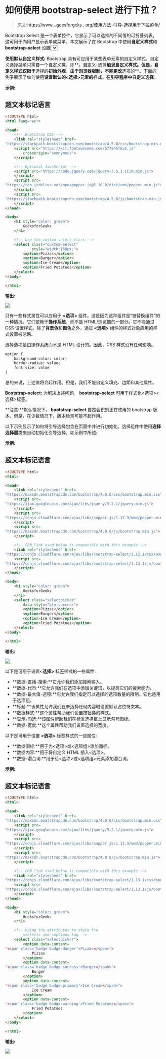 # 如何使用 bootstrap-select 进行下拉？

> 原文:[https://www . geesforgeks . org/使用方法-引导-选择用于下拉菜单/](https://www.geeksforgeeks.org/how-to-use-bootstrap-select-for-dropdown/)

Bootstrap Select 是一个表单控件，它显示了可以选择的不同值的可折叠列表。这可用于向用户显示表单或菜单。本文展示了在 Bootstrap 中使用**自定义样式**和 **bootstrap-select** 设置<select>元素样式的方法。</select>

**使用默认自定义样式:** Bootstrap 具有可应用于某些表单元素的自定义样式。自定义选择菜单只需要一个自定义类，即**。自定义-选择**触发自定义样式。但是，自定义样式仅限于**选择的**初始外观，由于浏览器限制，不能更改**选项的**。下面的例子展示了如何使用**设置默认的<选择>元素的样式。在引导程序中自定义选择**。

**示例:**

## 超文本标记语言

```html
<!DOCTYPE html>
<html lang="en">

<head>
    <!-- Bootstrap CSS -->
    <link rel="stylesheet" href=
"https://stackpath.bootstrapcdn.com/bootstrap/4.5.0/css/bootstrap.min.css">
    <script src="https://kit.fontawesome.com/577845f6a5.js" 
        crossorigin="anonymous">
    </script>

    <!-- Optional JavaScript -->
    <script src="https://code.jquery.com/jquery-3.5.1.slim.min.js">
    </script>
    <script src=
"https://cdn.jsdelivr.net/npm/popper.js@1.16.0/dist/umd/popper.min.js">
    </script>
    <script src=
"https://stackpath.bootstrapcdn.com/bootstrap/4.5.0/js/bootstrap.min.js">
    </script>
</head>

<body>
    <h1 style="color: green">
        GeeksforGeeks
    </h1>

    <!-- Use the custom-select class -->
    <select class="custom-select" 
            style="width:150px;">
        <option>Pizzas</option>
        <option>Burger</option>
        <option>Ice Cream</option>
        <option>Fried Potatoes</option>
    </select>
</body>

</html>
```

**输出:**

![](img/854d0caacf201883eef8111d855ccaa1.png)

只有一些样式属性可以应用于 **<选项>** 组件。这是因为这种组件是“被替换组件”的一种情况。它们依赖于**操作系统**，而不是 HTML/浏览器的一部分。它不能通过 CSS 设置样式。除了**背景色**和**颜色**之外，通过 **<选项>** 组件的样式对象应用的样式设置被忽略。

选择选项是由操作系统而不是 HTML 设计的。因此，CSS 样式没有任何影响。

```html
option { 
    background-color: color; 
    border-radius: value; 
    font-size: value 
}
```

总的来说，上述值将会起作用。但是，我们不能自定义填充、边距和其他属性。

**Bootstrap-select:** 为解决上述问题， **bootstrap-select** 可用于样式化<选项><选择>标签。

**注意:**默认情况下， **bootstrap-select** 自然会识别正在使用的 bootstrap 版本。但是，在少数情况下，版本检测可能不起作用。

以下示例显示了如何将引导选择包含在页面中并进行初始化。选择组件中使用**选择选择器**类来自动初始化引导选择，如示例中所述:

**示例:**

## 超文本标记语言

```html
<!DOCTYPE html>
<html>

<head>
    <link rel="stylesheet" href=
"https://maxcdn.bootstrapcdn.com/bootstrap/4.0.0/css/bootstrap.min.css">
    <script src=
"https://ajax.googleapis.com/ajax/libs/jquery/3.2.1/jquery.min.js">
    </script>
    <script src=
"https://cdnjs.cloudflare.com/ajax/libs/popper.js/1.12.9/umd/popper.min.js">
    </script>
    <script src=
"https://maxcdn.bootstrapcdn.com/bootstrap/4.0.0/js/bootstrap.min.js">
    </script>

    <!-- CDN link used below is compatible with this example -->
    <link rel="stylesheet" href=
"https://cdnjs.cloudflare.com/ajax/libs/bootstrap-select/1.13.1/css/bootstrap-select.min.css">
    <script src=
"https://cdnjs.cloudflare.com/ajax/libs/bootstrap-select/1.13.1/js/bootstrap-select.min.js">
    </script>
</head>

<body>
    <h1 style="color: green">
        GeeksforGeeks
    </h1>
    <select class="selectpicker" 
        data-style="btn-success">
        <option>Pizzas</option>
        <option>Burger</option>
        <option>Ice Cream</option>
        <option>Fried Potatoes</option>
    </select>
</body>

</html>
```

**输出:**

![](img/e422ad0a65c8891d3d7e5f93081f66ed.png)

以下是可用于设置<**选择>** 标签样式的一些属性:

*   **数据-直播-搜索:**它允许我们添加搜索输入。
*   **数据-代币:**它允许我们在选项中添加关键词，以提高它们的搜索能力。
*   **数据-最大值-选项:**它允许我们指定可以选择的选项数量的限制。它也适用于选项组。
*   **标题:**该属性允许我们在未选择任何内容时设置默认占位符文本。
*   **数据样式:**这个属性帮助我们设置按钮类的样式。
*   **显示-勾选:**该属性帮助我们在标准选择框上显示勾号图标。
*   **数据-宽度:**这个属性帮助我们设置选择的宽度。

以下是可用于设置 **<选项>** 标签样式的一些属性:

*   **数据图标:**用于为<选项>或<选项组>添加图标。
*   **数据内容:**用于将自定义 HTML 插入<选项>。
*   **数据-潜台词:**用于给<选项>或<选项组>元素添加潜台词。

**示例:**

## 超文本标记语言

```html
<!DOCTYPE html>
<html>

<head>
    <link rel="stylesheet" href=
"https://maxcdn.bootstrapcdn.com/bootstrap/4.0.0/css/bootstrap.min.css">
    <script src=
"https://ajax.googleapis.com/ajax/libs/jquery/3.2.1/jquery.min.js">
    </script>
    <script src=
"https://cdnjs.cloudflare.com/ajax/libs/popper.js/1.12.9/umd/popper.min.js">
    </script>
    <script src=
"https://maxcdn.bootstrapcdn.com/bootstrap/4.0.0/js/bootstrap.min.js">
    </script>

    <!-- CDN link used below is compatible with this example -->
    <link rel="stylesheet" href=
"https://cdnjs.cloudflare.com/ajax/libs/bootstrap-select/1.13.1/css/bootstrap-select.min.css">
    <script src=
"https://cdnjs.cloudflare.com/ajax/libs/bootstrap-select/1.13.1/js/bootstrap-select.min.js">
    </script>
</head>

<body>
    <h1 style="color: green">
        GeeksforGeeks
    </h1>

    <!-- Using the attributes to style the 
        <select> and <option> tag -->
    <select class="selectpicker">
        <option data-content=
"<span class='badge badge-danger'>Pizzas</span>">
            Pizzas
        </option>
        <option data-content=
"<span class='badge badge-success'>Burger</span>">
            Burger
        </option>
        <option data-content=
"<span class='badge badge-primary'>Ice Cream</span>">
            Ice Cream
        </option>
        <option data-content=
"<span class='badge badge-warning'>Fried Potatoes</span>">
            Fried Potatoes
        </option>
    </select>
</body>

</html>
```

**输出:**

![](img/60f931a67d444991c8cb53cab218ba6a.png)